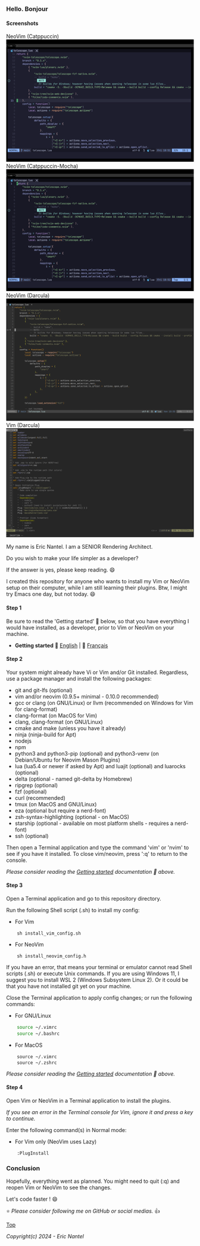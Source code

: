 
### Hello. Bonjour

#### Screenshots
NeoVim (Catppuccin)
![Screenshot 1](/resources/images/Capture%20d’écran,%20le%202024-04-19%20à%2010.51.11.png "NeoVim Catppuccin")
NeoVim (Catppuccin-Mocha)
![Screenshot 2](/resources/images/Capture%20d’écran,%20le%202024-04-19%20à%2010.52.16.png "NeoVim Catppuccin-Mocha")
NeoVim (Darcula)
![Screenshot 3](/resources/images/Capture%20d’écran,%20le%202024-04-19%20à%2010.55.13.png "NeoVim Darcula")
Vim (Darcula)
![Screenshot 4](/resources/images/Capture%20d’écran%202024-04-12%20175656.png "Screenshot 4")

My name is Eric Nantel. I am a SENIOR Rendering Architect.

Do you wish to make your life simpler as a developer?

If the answer is yes, please keep reading. :smile:

I created this repository for anyone who wants to install my Vim or NeoVim setup on their computer, while I am still learning their plugins. Btw, I might try Emacs one day, but not today. :smile:

#### Step 1

Be sure to read the 'Getting started' :book: below, so that you have everything I would have installed, as a developer, prior to Vim or NeoVim on your machine.

* **Getting started** :book: [English](/docs/en/getting-started-en.md#getting-started) | :book: [Français](/docs/fr/getting-started-fr.md#getting-started)

#### Step 2

Your system might already have Vi or Vim and/or Git installed. 
Regardless, use a package manager and install the following packages:
- git and git-lfs (optional)
- vim and/or neovim (0.9.5+ minimal - 0.10.0 recommended)
- gcc or clang (on GNU/Linux) or llvm (recommended on Windows for Vim for clang-format)
- clang-format (on MacOS for Vim)
- clang, clang-format (on GNU/Linux)
- cmake and make (unless you have it already)
- ninja (ninja-build for Apt)
- nodejs
- npm
- python3 and python3-pip (optional) and python3-venv (on Debian/Ubuntu for Neovim Mason Plugins)
- lua (lua5.4 or newer if asked by Apt) and luajit (optional) and luarocks (optional)
- delta (optional - named git-delta by Homebrew)
- ripgrep (optional)
- fzf (optional)
- curl (recommended)
- tmux (on MacOS and GNU/Linux)
- eza (optional but require a nerd-font)
- zsh-syntax-highlighting (optional - on MacOS)
- starship (optional - available on most platform shells - requires a nerd-font)
- ssh (optional)

Then open a Terminal application and type the command 'vim' or 'nvim' to see if you have it installed.
To close vim/neovim, press ':q' to return to the console.

*Please consider reading the [Getting started](#step-1) documentation :book: above.*

#### Step 3

Open a Terminal application and go to this repository directory.

Run the following Shell script (.sh) to install my config:
- For Vim
```shell
    sh install_vim_config.sh
```
- For NeoVim
```shell
    sh install_neovim_config.h
```

If you have an error, that means your terminal or emulator cannot read Shell scripts (.sh) or execute Unix commands. 
If you are using Windows 11, I suggest you to install WSL 2 (Windows Subsystem Linux 2).
Or it could be that you have not installed git yet on your machine.

Close the Terminal application to apply config changes; or run the following commands:
- For GNU/Linux
```bash
    source ~/.vimrc
    source ~/.bashrc
```
- For MacOS
```shell
    source ~/.vimrc
    source ~/.zshrc
```

*Please consider reading the [Getting started](#step-1) documentation :book: above.*

#### Step 4

Open Vim or NeoVim in a Terminal application to install the plugins. 

*If you see an error in the Terminal console for Vim, ignore it and press a key to continue.*

Enter the following command(s) in Normal mode:
- For Vim only (NeoVim uses Lazy)
```
    :PlugInstall
```
### Conclusion

Hopefully, everything went as planned. You might need to quit (:q) and reopen Vim or NeoVim to see the changes.

Let's code faster ! :smile:

:star: *Please consider following me on GitHub or social medias.* :thumbsup:

[Top](#hello-bonjour)

*Copyright(c) 2024 - Eric Nantel*
